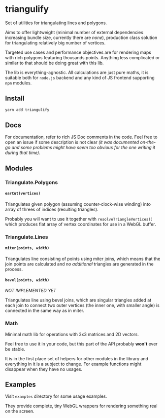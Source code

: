 # triangulify

Set of utilities for triangulating lines and polygons.

Aims to offer lightweight (minimal number of external dependencies increasing bundle size, currently there are _none_), production class solution for triangulating relatively big number of vertices.

Targeted use cases and performance objectives are for rendering maps with rich polygons featuring thousands points. Anything less complicated or similar to that should be doing great with this lib.

The lib is everything-agnostic. All calculations are just pure maths, it is suitable both for `node.js` backend and any kind of JS frontend supporting `npm` modules.

## Install
```bash
yarn add triangulify
```

## Docs
For documentation, refer to rich JS Doc comments in the code. Feel free to open an issue if some description is not clear _(it was documented on-the-go and some problems might have seem too obvious for the one writing it during that time)._

## Modules

### Triangulate.Polygons

#### `earCut(vertices)`
Triangulates given polygon (assuming counter-clock-wise winding) into array of threes of indices (resulting triangles).

Probably you will want to use it together with `resolveTriangleVertices()` which produces flat array of vertex coordinates for use in a WebGL buffer.

### Triangulate.Lines

#### `miter(points, width)`

Triangulates line consisting of points using miter joins, which means that the join points are calculated and _no additional_ triangles are generated in the process.

#### `bevel(points, width)`

_NOT IMPLEMENTED YET_

Triangulates line using bevel joins, which are singular triangles added at each join to connect two outer vertices (the inner one, with smaller angle) is connected in the same way as in miter.

### Math

Minimal math lib for operations with 3x3 matrices and 2D vectors.

Feel free to use it in your code, but this part of the API probably **won't** ever be stable.

It is in the first place set of helpers for other modules in the library and everything in it is a subject to change. For example functions might disappear when they have no usages.

## Examples

Visit `examples` directory for some usage examples.

They provide complete, tiny WebGL wrappers for rendering something real on the screen.
